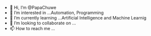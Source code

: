 - 👋 Hi, I’m @PapaChuwe
- 👀 I’m interested in ...Automation, Programming
- 🌱 I’m currently learning ...Artificial Intelligence and Machine Learnig
- 💞️ I’m looking to collaborate on ...
- 📫 How to reach me ...

<!---
PapaChuwe/PapaChuwe is a ✨ special ✨ repository because its `README.md` (this file) appears on your GitHub profile.
You can click the Preview link to take a look at your changes.
--->
